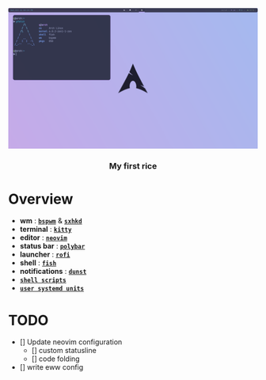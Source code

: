 <div align="center">

<img src="images/my-rice.png" alt="">

### My first rice

</div>

# Overview
- **wm** : [**`bspwm`**](https://github.com/hok7z/dotfiles/tree/main/.config/bspwm) & [**`sxhkd`**](https://github.com/hok7z/dotfiles/tree/main/.config/sxhkd)
- **terminal** : [**`kitty`**](https://github.com/hok7z/dotfiles/tree/main/.config/kitty)
- **editor** : [**`neovim`**](https://github.com/hok7z/dotfiles/tree/main/.config/nvim)
- **status bar** : [**`polybar`**](https://github.com/hok7z/dotfiles/tree/main/.config/polybar)
- **launcher** : [**`rofi`**](https://github.com/hok7z/dotfiles/tree/main/.config/rofi)
- **shell** : [**`fish`**](https://github.com/hok7z/dotfiles/tree/main/.config/fish)
- **notifications** : [**`dunst`**](https://github.com/hok7z/dotfiles/tree/main/.config/dunst)
- [**`shell scripts`**](https://github.com/hok7z/dotfiles/tree/main/.config/scripts)
- [**`user systemd units`**](https://github.com/hok7z/dotfiles/tree/main/.config/systemd/user)


# TODO
- [] Update neovim configuration
    - [] custom statusline
    - [] code folding
- [] write eww config
